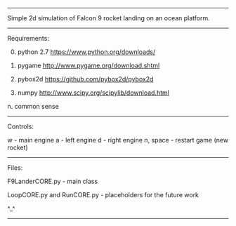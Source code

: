 ______________________________________________


Simple 2d simulation of Falcon 9 rocket landing on an ocean platform.

______________________________________________

Requirements:

0. python 2.7
https://www.python.org/downloads/

1. pygame
http://www.pygame.org/download.shtml

2. pybox2d
https://github.com/pybox2d/pybox2d

3. numpy
http://www.scipy.org/scipylib/download.html

n. common sense

______________________________________________


Controls:

w - main engine
a - left engine
d - right engine
n, space - restart game (new rocket)

______________________________________________

Files:

F9LanderCORE.py - main class

LoopCORE.py and RunCORE.py - placeholders for the future work

^_^
______________________________________________
